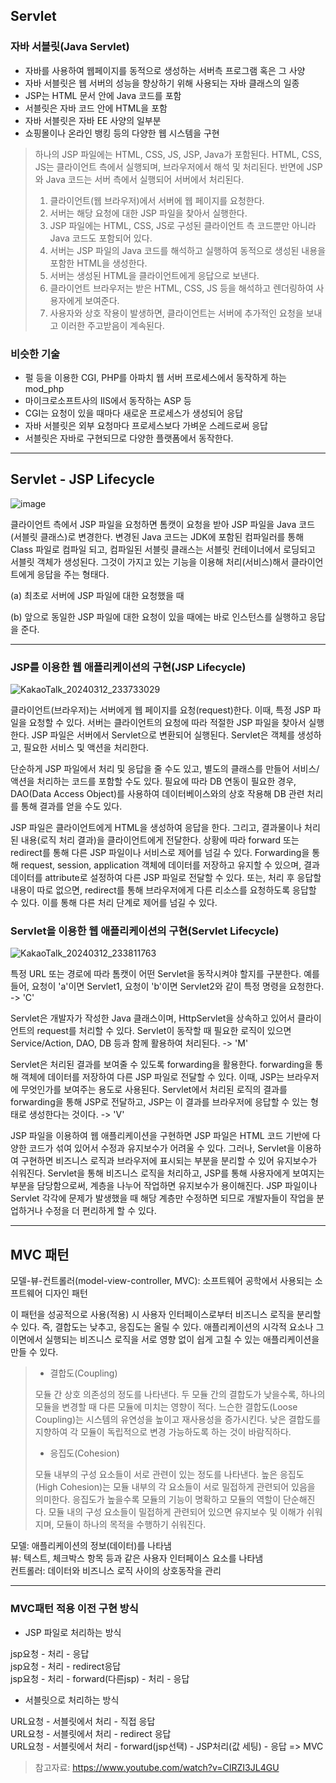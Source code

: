 ## Servlet
### 자바 서블릿(Java Servlet)
- 자바를 사용하여 웹페이지를 동적으로 생성하는 서버측 프로그램 혹은 그 사양
- 자바 서블릿은 웹 서버의 성능을 향상하기 위해 사용되는 자바 클래스의 일종
- JSP는 HTML 문서 안에 Java 코드를 포함
- 서블릿은 자바 코드 안에 HTML을 포함
- 자바 서블릿은 자바 EE 사양의 일부분
- 쇼핑몰이나 온라인 뱅킹 등의 다양한 웹 시스템을 구현

> 하나의 JSP 파일에는 HTML, CSS, JS, JSP, Java가 포함된다.
> HTML, CSS, JS는 클라이언트 측에서 실행되며, 브라우저에서 해석 및 처리된다. 반면에 JSP와 Java 코드는 서버 측에서 실행되어 서버에서 처리된다.
> 1. 클라이언트(웹 브라우저)에서 서버에 웹 페이지를 요청한다.
> 2. 서버는 해당 요청에 대한 JSP 파일을 찾아서 실행한다.
> 3. JSP 파일에는 HTML, CSS, JS로 구성된 클라이언트 측 코드뿐만 아니라 Java 코드도 포함되어 있다.
> 4. 서버는 JSP 파일의 Java 코드를 해석하고 실행하여 동적으로 생성된 내용을 포함한 HTML을 생성한다.
> 5. 서버는 생성된 HTML을 클라이언트에게 응답으로 보낸다.
> 6. 클라이언트 브라우저는 받은 HTML, CSS, JS 등을 해석하고 렌더링하여 사용자에게 보여준다.
> 7. 사용자와 상호 작용이 발생하면, 클라이언트는 서버에 추가적인 요청을 보내고 이러한 주고받음이 계속된다.

### 비슷한 기술
- 펄 등을 이용한 CGI, PHP를 아파치 웹 서버 프로세스에서 동작하게 하는 mod_php
- 마이크로소프트사의 IIS에서 동작하는 ASP 등
- CGI는 요청이 있을 때마다 새로운 프로세스가 생성되어 응답
- 자바 서블릿은 외부 요청마다 프로세스보다 가벼운 스레드로써 응답
- 서블릿은 자바로 구현되므로 다양한 플랫폼에서 동작한다.
***
## Servlet - JSP Lifecycle
![image](https://github.com/GYUNGAEEEE/WebProgramming/assets/158580466/7a84d390-e449-4c92-8975-4fa3013dda8c)

클라이언트 측에서 JSP 파일을 요청하면 톰캣이 요청을 받아 JSP 파일을 Java 코드(서블릿 클래스)로 변경한다.
변경된 Java 코드는 JDK에 포함된 컴파일러를 통해 Class 파일로 컴파일 되고, 컴파일된 서블릿 클래스는 서블릿 컨테이너에서 로딩되고 서블릿 객체가 생성된다.
그것이 가지고 있는 기능을 이용해 처리(서비스)해서 클라이언트에게 응답을 주는 형태다.

(a) 최초로 서버에 JSP 파일에 대한 요청했을 때

(b) 앞으로 동일한 JSP 파일에 대한 요청이 있을 때에는 바로 인스턴스를 실행하고 응답을 준다.
***
### JSP를 이용한 웹 애플리케이션의 구현(JSP Lifecycle)
![KakaoTalk_20240312_233733029](https://github.com/GYUNGAEEEE/WebProgramming/assets/158580466/5e21361c-b205-4872-afa9-cb292b801e37)

클라이언트(브라우저)는 서버에게 웹 페이지를 요청(request)한다. 이때, 특정 JSP 파일을 요청할 수 있다.
서버는 클라이언트의 요청에 따라 적절한 JSP 파일을 찾아서 실행한다. JSP 파일은 서버에서 Servlet으로 변환되어 실행된다.
Servlet은 객체를 생성하고, 필요한 서비스 및 액션을 처리한다. 

단순하게 JSP 파일에서 처리 및 응답을 줄 수도 있고, 별도의 클래스를 만들어 서비스/액션을 처리하는 코드를 포함할 수도 있다.
필요에 따라 DB 연동이 필요한 경우, DAO(Data Access Object)를 사용하여 데이터베이스와의 상호 작용해 DB 관련 처리를 통해 결과를 얻을 수도 있다.

JSP 파일은 클라이언트에게 HTML을 생성하여 응답을 한다. 그리고, 결과물이나 처리된 내용(로직 처리 결과)을 클라이언트에게 전달한다.
상황에 따라 forward 또는 redirect를 통해 다른 JSP 파일이나 서비스로 제어를 넘길 수 있다.
Forwarding을 통해 request, session, application 객체에 데이터를 저장하고 유지할 수 있으며, 결과 데이터를 attribute로 설정하여 다른 JSP 파일로 전달할 수 있다.
또는, 처리 후 응답할 내용이 따로 없으면, redirect를 통해 브라우저에게 다른 리소스를 요청하도록 응답할 수 있다. 이를 통해 다른 처리 단계로 제어를 넘길 수 있다.

### Servlet을 이용한 웹 애플리케이션의 구현(Servlet Lifecycle)
![KakaoTalk_20240312_233811763](https://github.com/GYUNGAEEEE/WebProgramming/assets/158580466/3aaf2d9f-8bc4-4949-ac64-30c802eebfdc)

특정 URL 또는 경로에 따라 톰캣이 어떤 Servlet을 동작시켜야 할지를 구분한다.
예를 들어, 요청이 'a'이면 Servlet1, 요청이 'b'이면 Servlet2와 같이 특정 명령을 요청한다.
-> 'C'

Servlet은 개발자가 작성한 Java 클래스이며, HttpServlet을 상속하고 있어서 클라이언트의 request를 처리할 수 있다.
Servlet이 동작할 때 필요한 로직이 있으면 Service/Action, DAO, DB 등과 함께 활용하여 처리된다.
-> 'M'

Servlet은 처리된 결과를 보여줄 수 있도록 forwarding을 활용한다. forwarding을 통해 객체에 데이터를 저장하여 다른 JSP 파일로 전달할 수 있다.
이때, JSP는 브라우저에 무엇인가를 보여주는 용도로 사용된다. Servlet에서 처리된 로직의 결과를 forwarding을 통해 JSP로 전달하고, JSP는 이 결과를 브라우저에 응답할 수 있는 형태로 생성한다는 것이다.
-> 'V'

JSP 파일을 이용하여 웹 애플리케이션을 구현하면 JSP 파일은 HTML 코드 기반에 다양한 코드가 섞여 있어서 수정과 유지보수가 어려울 수 있다.
그러나, Servlet을 이용하여 구현하면 비즈니스 로직과 브라우저에 표시되는 부분을 분리할 수 있어 유지보수가 쉬워진다.
Servlet을 통해 비즈니스 로직을 처리하고, JSP를 통해 사용자에게 보여지는 부분을 담당함으로써, 계층을 나누어 작업하면 유지보수가 용이해진다.
JSP 파일이나 Servlet 각각에 문제가 발생했을 때 해당 계층만 수정하면 되므로 개발자들이 작업을 분업하거나 수정을 더 편리하게 할 수 있다.
***
## MVC 패턴
모델-뷰-컨트롤러(model-view-controller, MVC): 소프트웨어 공학에서 사용되는 소프트웨어 디자인 패턴

이 패턴을 성공적으로 사용(적용) 시 사용자 인터페이스로부터 비즈니스 로직을 분리할 수 있다. 즉, 결합도는 낮추고, 응집도는 올릴 수 있다.
애플리케이션의 시각적 요소나 그 이면에서 실행되는 비즈니스 로직을 서로 영향 없이 쉽게 고칠 수 있는 애플리케이션을 만들 수 있다.
> - 결합도(Coupling)
>
> 모듈 간 상호 의존성의 정도를 나타낸다. 두 모듈 간의 결합도가 낮을수록, 하나의 모듈을 변경할 때 다른 모듈에 미치는 영향이 적다.
> 느슨한 결합도(Loose Coupling)는 시스템의 유연성을 높이고 재사용성을 증가시킨다. 낮은 결합도를 지향하여 각 모듈이 독립적으로 변경 가능하도록 하는 것이 바람직하다.
>
> - 응집도(Cohesion)
>
> 모듈 내부의 구성 요소들이 서로 관련이 있는 정도를 나타낸다. 높은 응집도(High Cohesion)는 모듈 내부의 각 요소들이 서로 밀접하게 관련되어 있음을 의미한다.
> 응집도가 높을수록 모듈의 기능이 명확하고 모듈의 역할이 단순해진다. 모듈 내의 구성 요소들이 밀접하게 관련되어 있으면 유지보수 및 이해가 쉬워지며, 모듈이 하나의 목적을 수행하기 쉬워진다.

모델: 애플리케이션의 정보(데이터)를 나타냄   
뷰: 텍스트, 체크박스 항목 등과 같은 사용자 인터페이스 요소를 나타냄   
컨트롤러: 데이터와 비즈니스 로직 사이의 상호동작을 관리   
***
### MVC패턴 적용 이전 구현 방식
- JSP 파일로 처리하는 방식

jsp요청 - 처리 - 응답   
jsp요청 - 처리 - redirect응답   
jsp요청 - 처리 - forward(다른jsp) - 처리 - 응답

- 서블릿으로 처리하는 방식

URL요청 - 서블릿에서 처리 - 직접 응답   
URL요청 - 서블릿에서 처리 - redirect 응답   
URL요청 - 서블릿에서 처리 - forward(jsp선택) - JSP처리(값 세팅) - 응답 => MVC

> 참고자료: https://www.youtube.com/watch?v=CIRZI3JL4GU
